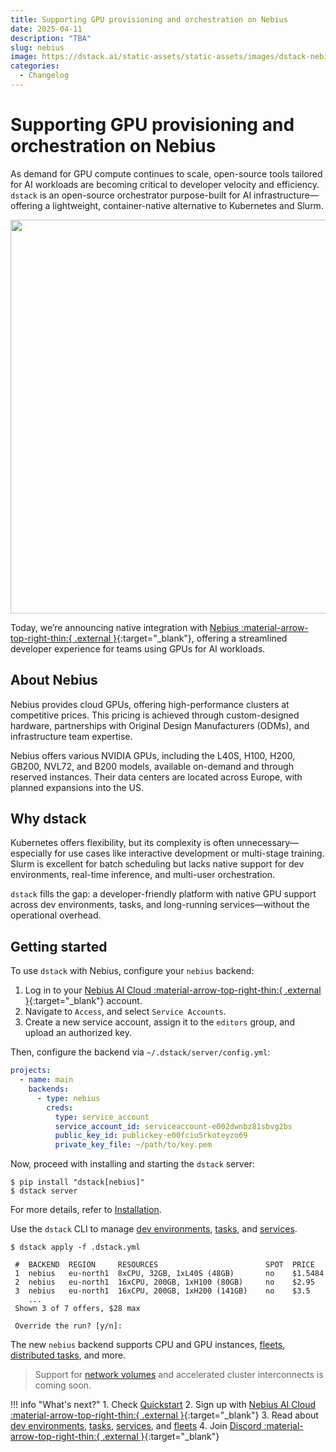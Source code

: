 ```yaml
---
title: Supporting GPU provisioning and orchestration on Nebius
date: 2025-04-11
description: "TBA"  
slug: nebius
image: https://dstack.ai/static-assets/static-assets/images/dstack-nebius-v2.png
categories:
  - Changelog
---
```


# Supporting GPU provisioning and orchestration on Nebius

As demand for GPU compute continues to scale, open-source tools tailored for AI workloads are becoming critical to
developer velocity and efficiency.
`dstack` is an open-source orchestrator purpose-built for AI infrastructure—offering a lightweight, container-native
alternative to Kubernetes and Slurm.

<img src="https://dstack.ai/static-assets/static-assets/images/dstack-nebius-v2.png" width="630"/>

Today, we’re announcing native integration with [Nebius :material-arrow-top-right-thin:{ .external }](https://nebius.com/){:target="_blank"},
offering a streamlined developer experience for teams using GPUs for AI workloads.
<!-- more -->

## About Nebius

Nebius provides cloud GPUs,
offering high-performance clusters at competitive prices. This pricing is achieved through custom-designed hardware,
partnerships with Original Design Manufacturers (ODMs), and infrastructure team expertise.

Nebius offers various NVIDIA GPUs, including the L40S, H100, H200, GB200, NVL72, and B200 models, available on-demand
and through reserved instances. Their data centers are located across Europe, with planned expansions into the US.

## Why dstack

Kubernetes offers flexibility, but its complexity is often unnecessary—especially for use cases like interactive
development or multi-stage training.
Slurm is excellent for batch scheduling but lacks native support for dev environments, real-time inference, and
multi-user orchestration.

`dstack` fills the gap: a developer-friendly platform with native GPU support across dev environments, tasks, and
long-running services—without the operational overhead.

## Getting started

To use `dstack` with Nebius, configure your `nebius` backend:

1. Log in to your [Nebius AI Cloud :material-arrow-top-right-thin:{ .external }](https://console.eu.nebius.com/){:target="_blank"} account.  
2. Navigate to `Access`, and select  `Service Accounts`.  
3. Create a new service account, assign it to the `editors` group, and upload an authorized key.

Then, configure the backend via `~/.dstack/server/config.yml`:

<div editor-title="~/.dstack/server/config.yml">

```yaml
projects:
  - name: main
    backends:
      - type: nebius
        creds:
      	  type: service_account
          service_account_id: serviceaccount-e002dwnbz81sbvg2bs
          public_key_id: publickey-e00fciu5rkoteyzo69
          private_key_file: ~/path/to/key.pem
```

</div>

Now, proceed with installing and starting the `dstack` server:

<div class="termy">

```shell
$ pip install "dstack[nebius]"
$ dstack server
```

</div>

For more details, refer to [Installation](../../docs/installation/index.md).

Use the `dstack` CLI to
manage [dev environments](../../docs/concepts/dev-environments.md), [tasks](../../docs/concepts/tasks.md),
and [services](../../docs/concepts/services.md).

<div class="termy">

```shell
$ dstack apply -f .dstack.yml

 #  BACKEND  REGION     RESOURCES                        SPOT  PRICE
 1  nebius   eu-north1  8xCPU, 32GB, 1xL40S (48GB)       no    $1.5484
 2  nebius   eu-north1  16xCPU, 200GB, 1xH100 (80GB)     no    $2.95
 3  nebius   eu-north1  16xCPU, 200GB, 1xH200 (141GB)    no    $3.5
    ...
 Shown 3 of 7 offers, $28 max
 
 Override the run? [y/n]:
```

</div>

The new `nebius` backend supports CPU and GPU instances, [fleets](../../docs/concepts/fleets.md), 
[distributed tasks](../../docs/concepts/tasks.md#distributed-tasks), and more. 
 
> Support for [network volumes](../../docs/concepts/volumes.md#network) and accelerated cluster 
interconnects is coming soon.

!!! info "What's next?"
    1. Check [Quickstart](../../docs/quickstart.md)
    2. Sign up with [Nebius AI Cloud :material-arrow-top-right-thin:{ .external }](https://console.eu.nebius.com/){:target="_blank"}
    3. Read about [dev environments](../../docs/concepts/dev-environments.md), 
        [tasks](../../docs/concepts/tasks.md), [services](../../docs/concepts/services.md), 
        and [fleets](../../docs/concepts/fleets.md)
    4. Join [Discord :material-arrow-top-right-thin:{ .external }](https://discord.gg/u8SmfwPpMd){:target="_blank"}
